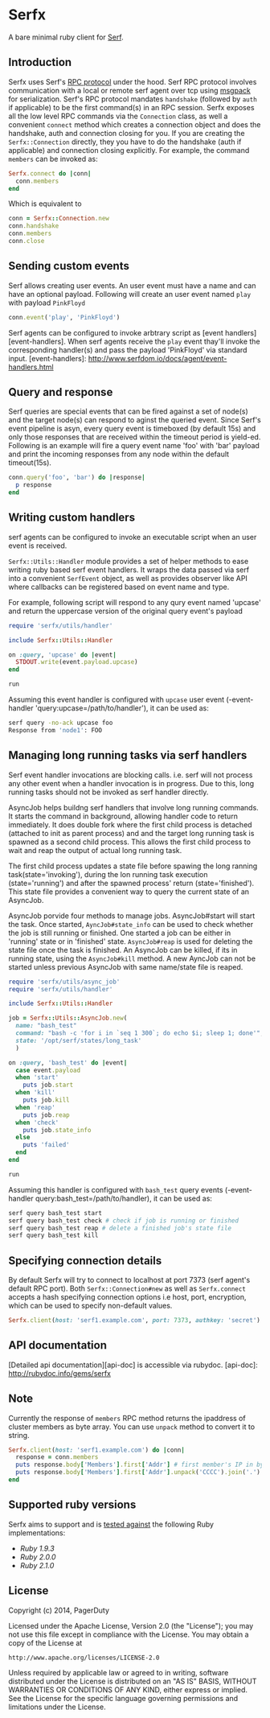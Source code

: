 # Serfx

A bare minimal ruby client for [Serf][serf-homepage].

## Introduction

Serfx uses  Serf's [RPC protocol][rpc-protocol] under the hood. Serf RPC protocol involves communication with a local or remote serf agent over tcp using [msgpack][msgpack] for serialization.
Serf's RPC protocol mandates `handshake` (followed by `auth` if applicable) to be the first command(s) in an RPC session. Serfx exposes all the low level RPC commands via the `Connection` class, as well  a convenient `connect` method which creates a connection object and does the handshake, auth and connection closing for you.
If you are creating the `Serfx::Connection` directly, they you have to do the handshake (auth if applicable) and connection closing explicitly.
For example, the command `members` can be invoked as:

```ruby
Serfx.connect do |conn|
  conn.members
end
```
Which is equivalent to

```ruby
conn = Serfx::Connection.new
conn.handshake
conn.members
conn.close
```

[serf-homepage]: http://www.serfdom.io
[rpc-protocol]: http://www.serfdom.io/docs/agent/rpc.html
[msgpack]: http://msgpack.org

## Sending custom events
Serf allows creating user events. An user event must have a name and can have an optional payload.
Following will create an user event named `play` with payload `PinkFloyd`

```ruby
conn.event('play', 'PinkFloyd')
```

Serf agents can be configured to invoke arbtrary script as [event handlers][event-handlers]. When serf agents receive the `play` event thay'll invoke the corresponding handler(s) and pass the payload 'PinkFloyd' via standard input.
[event-handlers]: http://www.serfdom.io/docs/agent/event-handlers.html

## Query and response

Serf queries are special events that can be fired against a set of node(s) and the target node(s) can respond to aginst the queried event. Since Serf's event pipeline is asyn, every query event is timeboxed (by default 15s) and only those responses that are received within the timeout period is yield-ed. Following is an example will fire a query event name 'foo' with 'bar' payload and print the incoming responses from any node within the default timeout(15s).

```ruby
conn.query('foo', 'bar') do |response|
  p response
end
```

## Writing custom handlers

serf agents can be configured to invoke an executable script when an user event is received.

`Serfx::Utils::Handler` module provides a set of helper methods to ease writing ruby based serf event handlers. It wraps the data passed via serf into a convenient `SerfEvent` object, as well as provides observer like API where callbacks can be registered based on event name and type.

For example, following script will respond to any qury event named 'upcase' and return the uppercase version of the original query event's payload

```ruby
require 'serfx/utils/handler'

include Serfx::Utils::Handler

on :query, 'upcase' do |event|
  STDOUT.write(event.payload.upcase)
end

run
```

Assuming this event handler is configured with `upcase` user event (-event-handler 'query:upcase=/path/to/handler'), it can be used as:

```sh
serf query -no-ack upcase foo
Response from 'node1': FOO
```

## Managing long running tasks via serf handlers

Serf event handler invocations are blocking calls. i.e. serf
will not process any other event when a handler invocation is
in progress. Due to this, long running tasks should not be
invoked as serf handler directly.

AsyncJob helps buildng serf handlers that involve long running commands.
It starts the command in background, allowing handler code to
return immediately. It does double fork where the first child process is
detached (attached to init as parent process) and and the target long
running task is spawned as a second child process. This allows the first
child  process to wait and reap the output of actual long running task.

The first child process updates a state file before spawing
the long ranning task(state='invoking'), during the lon running task
execution (state='running') and after the spawned process' return
(state='finished'). This state file provides a convenient way to
query the current state of an AsyncJob.

AsyncJob porvide four methods to manage jobs. AsyncJob#start will
start the task. Once started, `AyncJob#state_info` can be used to check
whether the job is still running or finished. One started a job can be
either in 'running' state or in 'finished' state. `AsyncJob#reap`
is used for deleting the state file once the task is finished.
An AsyncJob can be killed, if its in running state, using the
`AsyncJob#kill` method. A new AyncJob can not be started unless previous
AsyncJob with same name/state file is reaped.

```ruby
require 'serfx/utils/async_job'
require 'serfx/utils/handler'

include Serfx::Utils::Handler

job = Serfx::Utils::AsyncJob.new(
  name: "bash_test"
  command: "bash -c 'for i in `seq 1 300`; do echo $i; sleep 1; done'",
  state: '/opt/serf/states/long_task'
  )

on :query, 'bash_test' do |event|
  case event.payload
  when 'start'
    puts job.start
  when 'kill'
    puts job.kill
  when 'reap'
    puts job.reap
  when 'check'
    puts job.state_info
  else
    puts 'failed'
  end
end

run
```
Assuming this handler is configured with `bash_test` query events (-event-handler query:bash_test=/path/to/handler), it can be used as:

```sh
serf query bash_test start
serf query bash_test check # check if job is running or finished
serf query bash_test reap # delete a finished job's state file
serf query bash_test kill
```

## Specifying connection details
By default Serfx will try to connect to localhost at port 7373 (serf agent's default RPC port). Both `Serfx::Connection#new` as well as `Serfx.connect` accepts a hash specifying connection options i.e host, port, encryption, which can be used to specify non-default values.

```ruby
Serfx.client(host: 'serf1.example.com', port: 7373, authkey: 'secret')
```

## API documentation

[Detailed api documentation][api-doc] is accessible via rubydoc.
[api-doc]: http://rubydoc.info/gems/serfx

## Note
Currently the response of `members` RPC method returns the ipaddress of cluster members as byte array. You can use `unpack` method to convert it to string.

```ruby
Serfx.client(host: 'serf1.example.com') do |conn|
  response = conn.members
  puts response.body['Members'].first['Addr'] # first member's IP in bytes
  puts response.body['Members'].first['Addr'].unpack('CCCC').join('.') # Same as string
end
```

## Supported ruby versions

Serfx aims to support and is [tested against][serfx-travis] the following Ruby implementations:

* *Ruby 1.9.3*
* *Ruby 2.0.0*
* *Ruby 2.1.0*

[serfx-travis]: https://travis-ci.org/ranjib/serfx

## License
Copyright (c) 2014, PagerDuty

Licensed under the Apache License, Version 2.0 (the "License");
you may not use this file except in compliance with the License.
You may obtain a copy of the License at

    http://www.apache.org/licenses/LICENSE-2.0

Unless required by applicable law or agreed to in writing, software
distributed under the License is distributed on an "AS IS" BASIS,
WITHOUT WARRANTIES OR CONDITIONS OF ANY KIND, either express or implied.
See the License for the specific language governing permissions and
limitations under the License.
